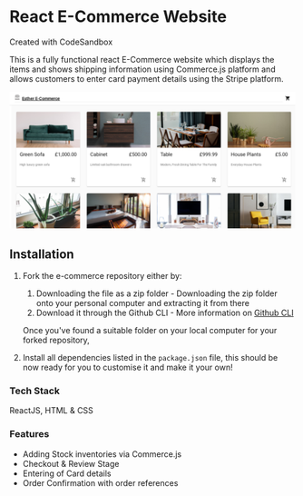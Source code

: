 # React E-Commerce Website
Created with CodeSandbox 

This is a fully functional react E-Commerce website which displays the items and shows shipping information using Commerce.js platform and allows customers to enter card payment details using the Stripe platform.

![Ecommerce_Website](/src/assets/ecommerce.png)

## Installation


1. Fork the e-commerce repository
   either by:

   1. Downloading the file as a zip folder - Downloading the zip folder onto your personal computer and extracting it from there
   1. Download it through the Github CLI - More information on [Github CLI](https://cli.github.com/)


   Once you've found a suitable folder on your local computer for your forked repository, 
   
   
   
2. Install all dependencies listed in the ```package.json``` file, this should be now ready for you to customise it and make it your own!  


### Tech Stack

ReactJS, HTML & CSS

### Features

* Adding Stock inventories via Commerce.js
* Checkout & Review Stage
* Entering of Card details
* Order Confirmation with order references

   
   




